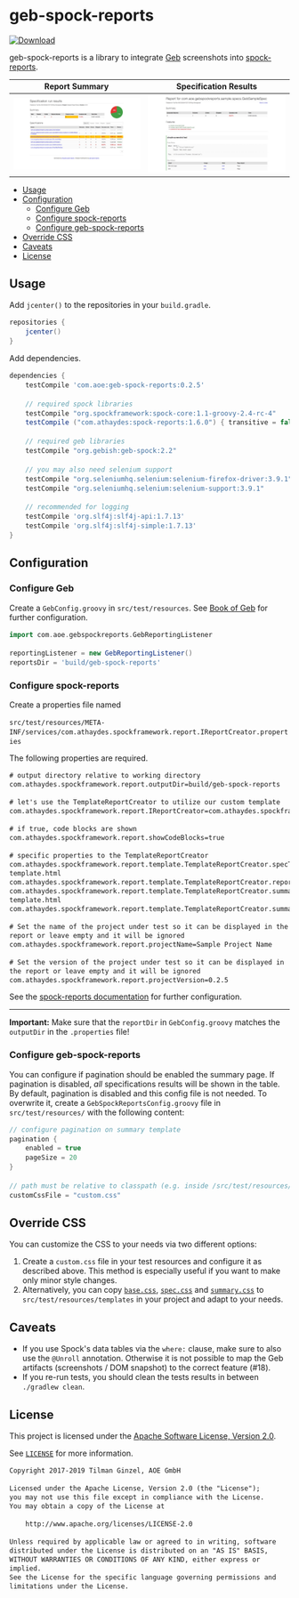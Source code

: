 # geb-spock-reports

 [ ![Download](https://api.bintray.com/packages/aoepeople/libraries/geb-spock-reports/images/download.svg) ](https://bintray.com/aoepeople/libraries/geb-spock-reports/_latestVersion)

geb-spock-reports is a library to integrate [Geb](http://gebish.org/) screenshots into [spock-reports](https://github.com/renatoathaydes/spock-reports).

Report Summary            |  Specification Results
:-------------------------:|:-------------------------:
[![](./sample/screenshots/geb-spock-reports_summary-template-thumb.jpg)](./sample/screenshots/geb-spock-reports_summary-template.png) | [![](./sample/screenshots/geb-spock-reports_spec-template-thumb.jpg)](./sample/screenshots/geb-spock-reports_spec-template-thumb.jpg)

* [Usage](#usage)
* [Configuration](#configuration)
  * [Configure Geb](#configure-geb)
  * [Configure spock-reports](#configure-spock-reports)
  * [Configure geb-spock-reports](#configure-geb-spock-reports)
* [Override CSS](#override-css)
* [Caveats](#caveats)
* [License](#license)

## Usage

Add `jcenter()` to the repositories in your  `build.gradle`.

```groovy
repositories {
    jcenter()
}
``` 

Add dependencies.

```groovy
dependencies {
    testCompile 'com.aoe:geb-spock-reports:0.2.5'
    
    // required spock libraries
    testCompile "org.spockframework:spock-core:1.1-groovy-2.4-rc-4"
    testCompile ("com.athaydes:spock-reports:1.6.0") { transitive = false }
    
    // required geb libraries
    testCompile "org.gebish:geb-spock:2.2"
    
    // you may also need selenium support
    testCompile "org.seleniumhq.selenium:selenium-firefox-driver:3.9.1"
    testCompile "org.seleniumhq.selenium:selenium-support:3.9.1"
    
    // recommended for logging
    testCompile 'org.slf4j:slf4j-api:1.7.13'
    testCompile 'org.slf4j:slf4j-simple:1.7.13'
}
```

## Configuration

### Configure Geb

Create a `GebConfig.groovy` in `src/test/resources`.
See [Book of Geb](http://gebish.org/manual/current/#configuration) for further configuration.

```groovy
import com.aoe.gebspockreports.GebReportingListener

reportingListener = new GebReportingListener()
reportsDir = 'build/geb-spock-reports'
```

### Configure spock-reports

Create a properties file named 

`src/test/resources/META-INF/services/com.athaydes.spockframework.report.IReportCreator.properties`


The following properties are required.

```properties
# output directory relative to working directory
com.athaydes.spockframework.report.outputDir=build/geb-spock-reports

# let's use the TemplateReportCreator to utilize our custom template
com.athaydes.spockframework.report.IReportCreator=com.athaydes.spockframework.report.template.TemplateReportCreator

# if true, code blocks are shown
com.athaydes.spockframework.report.showCodeBlocks=true

# specific properties to the TemplateReportCreator
com.athaydes.spockframework.report.template.TemplateReportCreator.specTemplateFile=/templates/spec-template.html
com.athaydes.spockframework.report.template.TemplateReportCreator.reportFileExtension=html
com.athaydes.spockframework.report.template.TemplateReportCreator.summaryTemplateFile=/templates/summary-template.html
com.athaydes.spockframework.report.template.TemplateReportCreator.summaryFileName=index.html

# Set the name of the project under test so it can be displayed in the report or leave empty and it will be ignored
com.athaydes.spockframework.report.projectName=Sample Project Name

# Set the version of the project under test so it can be displayed in the report or leave empty and it will be ignored
com.athaydes.spockframework.report.projectVersion=0.2.5
```

See the [spock-reports documentation](https://github.com/renatoathaydes/spock-reports#customizing-the-reports) for further configuration.

---

**Important:** Make sure that the `reportDir` in `GebConfig.groovy` matches the `outputDir` in the `.properties` file!

### Configure geb-spock-reports

You can configure if pagination should be enabled the summary page.
If pagination is disabled, *all* specifications results will be shown in the table.
By default, pagination is disabled and this config file is not needed.
To overwrite it, create a `GebSpockReportsConfig.groovy` file in `src/test/resources/` with the following content:

```groovy
// configure pagination on summary template
pagination {
    enabled = true
    pageSize = 20
}

// path must be relative to classpath (e.g. inside /src/test/resources/)
customCssFile = "custom.css"
```

## Override CSS

You can customize the CSS to your needs via two different options:

1. Create a `custom.css` file in your test resources and configure it as described above.
This method is especially useful if you want to make only minor style changes.
2. Alternatively, you can copy [`base.css`](https://github.com/AOEpeople/geb-spock-reports/blob/master/src/main/resources/templates/base.css), [`spec.css`](https://github.com/AOEpeople/geb-spock-reports/blob/master/src/main/resources/templates/spec.css) and [`summary.css`](https://github.com/AOEpeople/geb-spock-reports/blob/master/src/main/resources/templates/summary.css) to `src/test/resources/templates` in your project and adapt to your needs.

## Caveats

* If you use Spock's data tables via the `where:` clause, make sure to also use the `@Unroll` annotation.
  Otherwise it is not possible to map the Geb artifacts (screenshots / DOM snapshot) to the correct feature (#18).
* If you re-run tests, you should clean the tests results in between `./gradlew clean`.

## License

This project is licensed under the [Apache Software License, Version 2.0](http://www.apache.org/licenses/LICENSE-2.0).

See [`LICENSE`](LICENSE) for more information.

    Copyright 2017-2019 Tilman Ginzel, AOE GmbH

    Licensed under the Apache License, Version 2.0 (the "License");
    you may not use this file except in compliance with the License.
    You may obtain a copy of the License at

        http://www.apache.org/licenses/LICENSE-2.0

    Unless required by applicable law or agreed to in writing, software
    distributed under the License is distributed on an "AS IS" BASIS,
    WITHOUT WARRANTIES OR CONDITIONS OF ANY KIND, either express or implied.
    See the License for the specific language governing permissions and
    limitations under the License.
